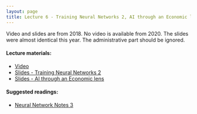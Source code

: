 ```yaml
---
layout: page
title: Lecture 6 - Training Neural Networks 2, AI through an Economic lens
---
```


Video and slides are from 2018. No video is available from 2020. The slides were
almost identical this year. The administrative part should be ignored.

#### Lecture materials:
- [Video](https://www.youtube.com/watch?v=zTlKNVVdIes)
- [Slides - Training Neural Networks 2](https://drive.google.com/file/d/1M3-fRkX44Aa-TrE7XyvOeFypF9Xjy7Kz/view?usp=sharing)
- [Slides - AI through an Economic lens](https://drive.google.com/file/d/1FlSONFR9Dht21UzS4FlH-ohyAjfFf2Op/view?usp=sharing)


#### Suggested readings:
- [Neural Network Notes 3](https://deep-learning-su.github.io/neural-networks-3/)

